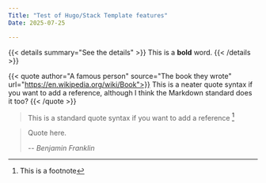 ```yaml
---
Title: "Test of Hugo/Stack Template features"
Date: 2025-07-25

---
```


{{< details summary="See the details" >}}
This is a **bold** word.
{{< /details >}}

{{< quote author="A famous person" source="The book they wrote" url="https://en.wikipedia.org/wiki/Book">}}
This is a neater quote syntax if you want to add a reference, although I think the Markdown standard does it too?
{{< /quote >}}

> This is a standard quote syntax if you want to add a reference [^1]

> Quote here.
>
> -- <cite>Benjamin Franklin</cite>


[^1]: This is a footnote
